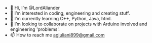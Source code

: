 - 👋 Hi, I’m @LordAliander
- 👀 I’m interested in coding, engineering and creating stuff. 
- 🌱 I’m currently learning C++, Python, Java, html. 
- 💞️ I’m looking to collaborate on projects with Arduino involved and engineering 'problems'. 
- 📫 How to reach me agiuliani899@gmail.com
